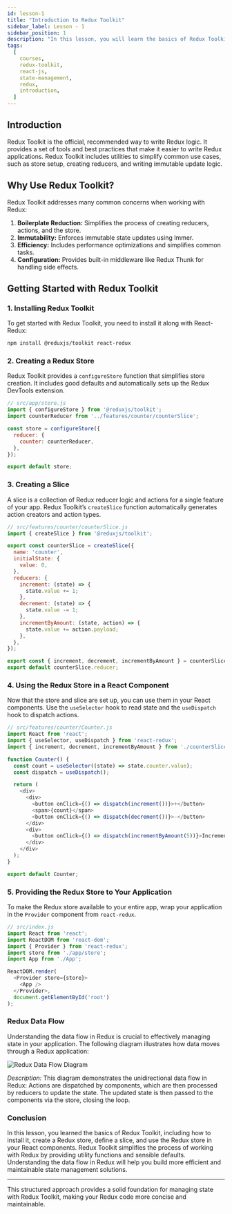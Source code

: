 ```yaml
---
id: lesson-1
title: "Introduction to Redux Toolkit"
sidebar_label: Lesson - 1
sidebar_position: 1
description: "In this lesson, you will learn the basics of Redux Toolkit, including its core concepts and how it simplifies the process of managing state in your React applications."
tags:
  [
    courses,
    redux-toolkit,
    react-js,
    state-management,
    redux,
    introduction,
  ]
---
```


## Introduction

Redux Toolkit is the official, recommended way to write Redux logic. It provides a set of tools and best practices that make it easier to write Redux applications. Redux Toolkit includes utilities to simplify common use cases, such as store setup, creating reducers, and writing immutable update logic.

## Why Use Redux Toolkit?

Redux Toolkit addresses many common concerns when working with Redux:

1. **Boilerplate Reduction:** Simplifies the process of creating reducers, actions, and the store.
2. **Immutability:** Enforces immutable state updates using Immer.
3. **Efficiency:** Includes performance optimizations and simplifies common tasks.
4. **Configuration:** Provides built-in middleware like Redux Thunk for handling side effects.

## Getting Started with Redux Toolkit

### 1. Installing Redux Toolkit

To get started with Redux Toolkit, you need to install it along with React-Redux:

```bash
npm install @reduxjs/toolkit react-redux
```

### 2. Creating a Redux Store

Redux Toolkit provides a `configureStore` function that simplifies store creation. It includes good defaults and automatically sets up the Redux DevTools extension.

```javascript
// src/app/store.js
import { configureStore } from '@reduxjs/toolkit';
import counterReducer from '../features/counter/counterSlice';

const store = configureStore({
  reducer: {
    counter: counterReducer,
  },
});

export default store;
```

### 3. Creating a Slice

A slice is a collection of Redux reducer logic and actions for a single feature of your app. Redux Toolkit’s `createSlice` function automatically generates action creators and action types.

```javascript
// src/features/counter/counterSlice.js
import { createSlice } from '@reduxjs/toolkit';

export const counterSlice = createSlice({
  name: 'counter',
  initialState: {
    value: 0,
  },
  reducers: {
    increment: (state) => {
      state.value += 1;
    },
    decrement: (state) => {
      state.value -= 1;
    },
    incrementByAmount: (state, action) => {
      state.value += action.payload;
    },
  },
});

export const { increment, decrement, incrementByAmount } = counterSlice.actions;
export default counterSlice.reducer;
```

### 4. Using the Redux Store in a React Component

Now that the store and slice are set up, you can use them in your React components. Use the `useSelector` hook to read state and the `useDispatch` hook to dispatch actions.

```javascript
// src/features/counter/Counter.js
import React from 'react';
import { useSelector, useDispatch } from 'react-redux';
import { increment, decrement, incrementByAmount } from './counterSlice';

function Counter() {
  const count = useSelector((state) => state.counter.value);
  const dispatch = useDispatch();

  return (
    <div>
      <div>
        <button onClick={() => dispatch(increment())}>+</button>
        <span>{count}</span>
        <button onClick={() => dispatch(decrement())}>-</button>
      </div>
      <div>
        <button onClick={() => dispatch(incrementByAmount(5))}>Increment by 5</button>
      </div>
    </div>
  );
}

export default Counter;
```

### 5. Providing the Redux Store to Your Application

To make the Redux store available to your entire app, wrap your application in the `Provider` component from `react-redux`.

```javascript
// src/index.js
import React from 'react';
import ReactDOM from 'react-dom';
import { Provider } from 'react-redux';
import store from './app/store';
import App from './App';

ReactDOM.render(
  <Provider store={store}>
    <App />
  </Provider>,
  document.getElementById('root')
);
```

### Redux Data Flow

Understanding the data flow in Redux is crucial to effectively managing state in your application. The following diagram illustrates how data moves through a Redux application:

![Redux Data Flow Diagram](https://redux.js.org/assets/images/ReduxDataFlowDiagram-49fa8c3968371d9ef6f2a1486bd40a26.gif)

*Description:* This diagram demonstrates the unidirectional data flow in Redux: Actions are dispatched by components, which are then processed by reducers to update the state. The updated state is then passed to the components via the store, closing the loop.

### Conclusion

In this lesson, you learned the basics of Redux Toolkit, including how to install it, create a Redux store, define a slice, and use the Redux store in your React components. Redux Toolkit simplifies the process of working with Redux by providing utility functions and sensible defaults. Understanding the data flow in Redux will help you build more efficient and maintainable state management solutions.

---

This structured approach provides a solid foundation for managing state with Redux Toolkit, making your Redux code more concise and maintainable.